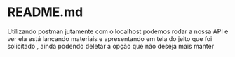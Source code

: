 # README.md

  Utilizando postman jutamente com o localhost podemos rodar a nossa API e ver ela está lançando materiais e apresentando em tela do jeito que foi solicitado , ainda podendo deletar a opção que não deseja mais manter
